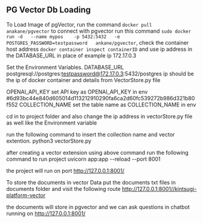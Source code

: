 ## PG Vector Db Loading

To Load Image of pgVector, run the command `docker pull anakane/pgvector` to connect with pgvector run this command `sudo docker run -d   --name mypos    -p 5432:5432   -e POSTGRES_PASSWORD=testpassword   ankane/pgvector`, check the container host address `docker container inspect containerID` and use ip address in the DATABASE_URL in place of example ip 172.17.0.3

Set the Environment Variables.
DATABASE_URL
postgresql://postgres:testpassword@172.17.0.3:5432/postgres
ip should be the ip of docker container and details from VectorStore.py file

OPENAI_API_KEY
set API key as OPENAI_API_KEY in env
#6d93bc44e840d605014d113212910290fa6ca2d60fc539272b986d321b80f552
COLLECTION_NAME
set the table name as COLLECTION_NAME in env

cd in to project folder and also change the ip address in vectorStore.py file as well like the Environment variable

run the following command to insert the collection name and vector extention.
python3 vectorStore.py

after creating a vector extension using above command
run the following command to run project
uvicorn app:app --reload --port 8001

the project will run on port
http://127.0.0.1:8001/

To store the documents in vector Data put the documents txt files in documents folder and visit the following route
http://127.0.0.1:8001//kintsugi-platform-vector

the documents will store in pgvector and we can ask questions in chatbot running on
http://127.0.0.1:8001/
